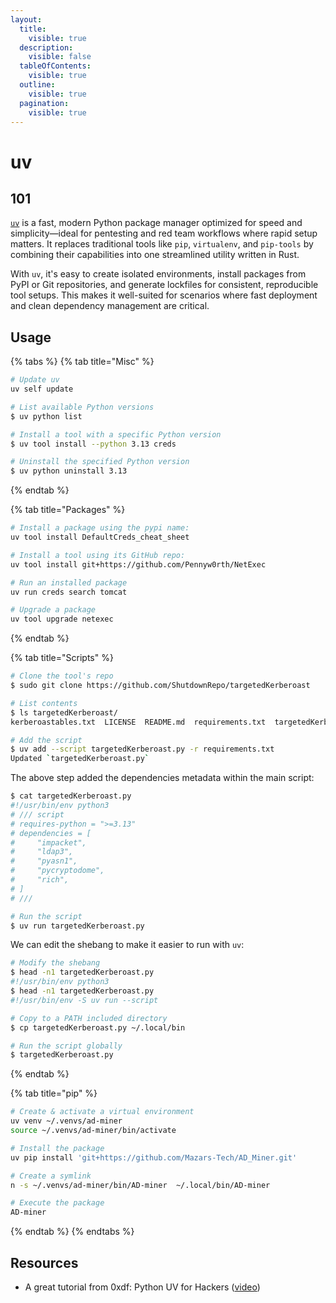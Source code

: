 ```yaml
---
layout:
  title:
    visible: true
  description:
    visible: false
  tableOfContents:
    visible: true
  outline:
    visible: true
  pagination:
    visible: true
---
```


# uv

## 101

[`uv`](https://github.com/astral-sh/uv) is a fast, modern Python package manager optimized for speed and simplicity—ideal for pentesting and red team workflows where rapid setup matters. It replaces traditional tools like `pip`, `virtualenv`, and `pip-tools` by combining their capabilities into one streamlined utility written in Rust.&#x20;

With `uv`, it's easy to create isolated environments, install packages from PyPI or Git repositories, and generate lockfiles for consistent, reproducible tool setups. This makes it well-suited for scenarios where fast deployment and clean dependency management are critical.

## Usage

{% tabs %}
{% tab title="Misc" %}
```bash
# Update uv
uv self update

# List available Python versions
$ uv python list

# Install a tool with a specific Python version
$ uv tool install --python 3.13 creds

# Uninstall the specified Python version
$ uv python uninstall 3.13
```
{% endtab %}

{% tab title="Packages" %}


```bash
# Install a package using the pypi name:
uv tool install DefaultCreds_cheat_sheet

# Install a tool using its GitHub repo:
uv tool install git+https://github.com/Pennyw0rth/NetExec

# Run an installed package
uv run creds search tomcat

# Upgrade a package
uv tool upgrade netexec
```
{% endtab %}

{% tab title="Scripts" %}
```bash
# Clone the tool's repo
$ sudo git clone https://github.com/ShutdownRepo/targetedKerberoast

# List contents
$ ls targetedKerberoast/
kerberoastables.txt  LICENSE  README.md  requirements.txt  targetedKerberoast.py

# Add the script
$ uv add --script targetedKerberoast.py -r requirements.txt
Updated `targetedKerberoast.py`
```

The above step added the dependencies metadata within the main script:

```bash
$ cat targetedKerberoast.py
#!/usr/bin/env python3
# /// script
# requires-python = ">=3.13"
# dependencies = [
#     "impacket",
#     "ldap3",
#     "pyasn1",
#     "pycryptodome",
#     "rich",
# ]
# ///

# Run the script
$ uv run targetedKerberoast.py
```

We can edit the shebang to make it easier to run with `uv`:

```bash
# Modify the shebang
$ head -n1 targetedKerberoast.py
#!/usr/bin/env python3
$ head -n1 targetedKerberoast.py
#!/usr/bin/env -S uv run --script

# Copy to a PATH included directory
$ cp targetedKerberoast.py ~/.local/bin

# Run the script globally
$ targetedKerberoast.py
```
{% endtab %}

{% tab title="pip" %}
```bash
# Create & activate a virtual environment
uv venv ~/.venvs/ad-miner
source ~/.venvs/ad-miner/bin/activate

# Install the package
uv pip install 'git+https://github.com/Mazars-Tech/AD_Miner.git'

# Create a symlink
n -s ~/.venvs/ad-miner/bin/AD-miner  ~/.local/bin/AD-miner

# Execute the package
AD-miner
```
{% endtab %}
{% endtabs %}

## Resources

* A great tutorial from 0xdf: Python UV for Hackers ([video](https://www.youtube.com/watch?v=G36QXtBXKBQ))
